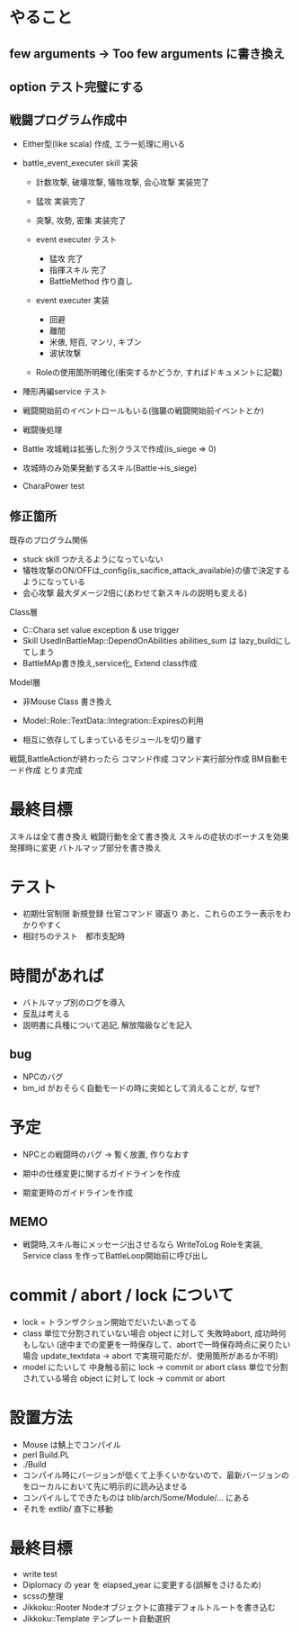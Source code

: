 
# やること

## few arguments -> Too few arguments に書き換え
## option テスト完璧にする

## 戦闘プログラム作成中

* Either型(like scala) 作成, エラー処理に用いる

* battle_event_executer skill 実装  
  * 計数攻撃, 破壊攻撃, 犠牲攻撃, 会心攻撃 実装完了
  * 猛攻 実装完了
  * 突撃, 攻勢, 密集 実装完了

  * event executer テスト
    * 猛攻 完了
    * 指揮スキル 完了
    * BattleMethod 作り直し

  * event executer 実装
    * 回避
    * 離間
    * 米俵, 短百, マンリ, キブン
    * 波状攻撃

  * Roleの使用箇所明確化(衝突するかどうか, すればドキュメントに記載)

* 陣形再編service テスト

* 戦闘開始前のイベントロールもいる(強襲の戦闘開始前イベントとか)

* 戦闘後処理
* Battle 攻城戦は拡張した別クラスで作成(is_siege => 0)
* 攻城時のみ効果発動するスキル(Battle->is_siege)

* CharaPower test

## 修正箇所

既存のプログラム関係
  * stuck skill つかえるようになっていない
  * 犠牲攻撃のON/OFFは_config{is_sacifice_attack_available}の値で決定するようになっている
  * 会心攻撃 最大ダメージ2倍に(あわせて新スキルの説明も変える)

Class層
  * C::Chara set value exception & use trigger
  * Skill UsedInBattleMap::DependOnAbilities abilities_sum は lazy_buildにしてしまう
  * BattleMAp書き換え,service化, Extend class作成

Model層
  * 非Mouse Class 書き換え
  * Model::Role::TextData::Integration::Expiresの利用

* 相互に依存してしまっているモジュールを切り離す

戦闘,BattleActionが終わったら
コマンド作成
コマンド実行部分作成
BM自動モード作成
とりま完成

# 最終目標
スキルは全て書き換え
戦闘行動を全て書き換え
スキルの症状のボーナスを効果発揮時に変更
バトルマップ部分を書き換え

# テスト
* 初期仕官制限
  新規登録
  仕官コマンド
  寝返り
  あと、これらのエラー表示をわかりやすく
* 相討ちのテスト　都市支配時

# 時間があれば
* バトルマップ別のログを導入
* 反乱は考える
* 説明書に兵種について追記, 解放階級などを記入

## bug
* NPCのバグ
* bm_id がおそらく自動モードの時に突如として消えることが, なぜ?

# 予定

* NPCとの戦闘時のバグ
-> 暫く放置, 作りなおす

* 期中の仕様変更に関するガイドラインを作成
* 期変更時のガイドラインを作成

## MEMO

* 戦闘時,スキル毎にメッセージ出させるなら
  WriteToLog Roleを実装, Service class を作ってBattleLoop開始前に呼び出し

# commit / abort / lock について
* lock = トランザクション開始でだいたいあってる
* class 単位で分割されていない場合
object に対して 失敗時abort, 成功時何もしない
  (途中までの変更を一時保存して、abortで一時保存時点に戻りたい場合
    update_textdata -> abort で実現可能だが、使用箇所があるか不明)
* model にたいして 中身触る前に lock -> commit or abort
class 単位で分割されている場合
object に対して lock -> commit or abort

# 設置方法
* Mouse は鯖上でコンパイル
* perl Build.PL
* ./Build
* コンパイル時にバージョンが低くて上手くいかないので、最新バージョンのをローカルにおいて先に明示的に読み込ませる
* コンパイルしてできたものは blib/arch/Some/Module/... にある
* それを extlib/ 直下に移動

# 最終目標
* write test
* Diplomacy の year を elapsed_year に変更する(誤解をさけるため)
* scssの整理
* Jikkoku::Rooter Nodeオブジェクトに直接デフォルトルートを書き込む
* Jikkoku::Template テンプレート自動選択

